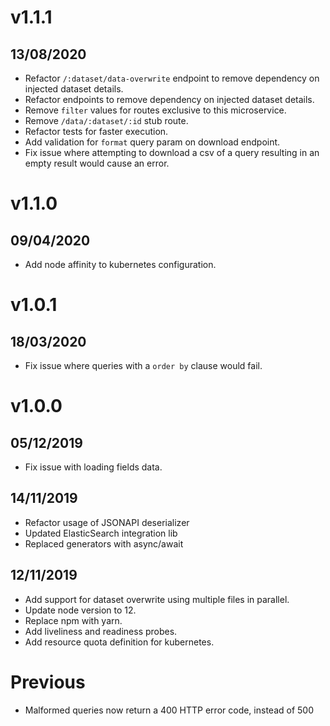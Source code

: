 # v1.1.1

## 13/08/2020

- Refactor `/:dataset/data-overwrite` endpoint to remove dependency on injected dataset details.
- Refactor endpoints to remove dependency on injected dataset details.
- Remove `filter` values for routes exclusive to this microservice.
- Remove `/data/:dataset/:id` stub route.
- Refactor tests for faster execution.
- Add validation for `format` query param on download endpoint.
- Fix issue where attempting to download a csv of a query resulting in an empty result would cause an error.

# v1.1.0

## 09/04/2020

- Add node affinity to kubernetes configuration.

# v1.0.1

## 18/03/2020
- Fix issue where queries with a `order by` clause would fail.

# v1.0.0

## 05/12/2019
- Fix issue with loading fields data.

## 14/11/2019
- Refactor usage of JSONAPI deserializer
- Updated ElasticSearch integration lib
- Replaced generators with async/await

## 12/11/2019
- Add support for dataset overwrite using multiple files in parallel.
- Update node version to 12.
- Replace npm with yarn.
- Add liveliness and readiness probes.
- Add resource quota definition for kubernetes.

# Previous
- Malformed queries now return a 400 HTTP error code, instead of 500

